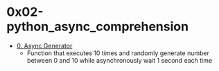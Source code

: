 # 0x02-python_async_comprehension

+ [0. Async Generator](https://github.com/Yosef-S-A/alx-backend-python/tree/main/0x02-python_async_comprehension/0-async_generator.py)
  - Function that executes 10 times and randomly generate number between 0 and 10 while asynchronously wait 1 second each time
